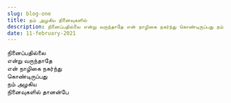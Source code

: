 ```yaml
---
slug: blog-one
title: நம் அழகிய நினைவுகளில் 
description: நினைப்பதில்லை என்று வருந்தாதே என் நாழிகை நகர்ந்து கொண்டிருப்பது நம் அழகிய. 
date: 11-february-2021
---
```


நினைப்பதில்லை  
என்று வருந்தாதே  
என் நாழிகை நகர்ந்து  
கொண்டிருப்பது  
நம் அழகிய  
நினைவுகளில் தானன்பே  
